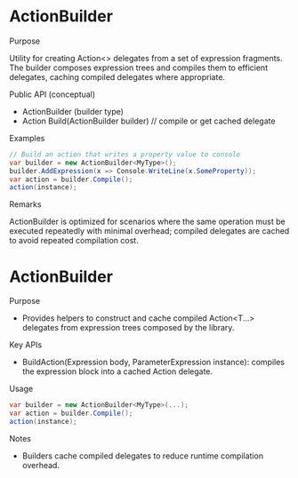 # ActionBuilder

Purpose

Utility for creating Action<> delegates from a set of expression fragments. The builder composes expression trees and compiles them to efficient delegates, caching compiled delegates where appropriate.

Public API (conceptual)

- ActionBuilder<TInstance> (builder type)
- Action<TInstance> Build(ActionBuilder<TInstance> builder) // compile or get cached delegate

Examples

```csharp
// Build an action that writes a property value to console
var builder = new ActionBuilder<MyType>();
builder.AddExpression(x => Console.WriteLine(x.SomeProperty));
var action = builder.Compile();
action(instance);
```

Remarks

ActionBuilder is optimized for scenarios where the same operation must be executed repeatedly with minimal overhead; compiled delegates are cached to avoid repeated compilation cost.
# ActionBuilder

Purpose
- Provides helpers to construct and cache compiled Action<T...> delegates from expression trees composed by the library.

Key APIs
- BuildAction<T>(Expression body, ParameterExpression instance): compiles the expression block into a cached Action<T> delegate.

Usage
```csharp
var builder = new ActionBuilder<MyType>(...);
var action = builder.Compile();
action(instance);
```

Notes
- Builders cache compiled delegates to reduce runtime compilation overhead.

